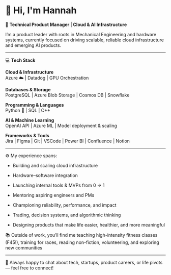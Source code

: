 
# 👋 Hi, I'm Hannah

🎯 **Technical Product Manager | Cloud & AI Infrastructure**

I’m a product leader with roots in Mechanical Engineering and hardware systems, currently focused on driving scalable, reliable cloud infrastructure and emerging AI products. 

---


💻 **Tech Stack**

**Cloud & Infrastructure**  
Azure ☁️ | Datadog | GPU Orchestration   

**Databases & Storage**  
PostgreSQL | Azure Blob Storage | Cosmos DB | Snowflake   

**Programming & Languages**  
Python 🐍 | SQL | C++  

**AI & Machine Learning**  
OpenAI API | Azure ML | Model deployment & scaling  

**Frameworks & Tools**  
Jira | Figma | Git | VSCode | Power BI | Confluence | Notion   

---


⚙️ My experience spans:
- Building and scaling cloud infrastructure
- Hardware–software integration
- Launching internal tools & MVPs from 0 → 1
- Mentoring aspiring engineers and PMs
- Championing reliability, performance, and impact

- Trading, decision systems, and algorithmic thinking
- Designing products that make life easier, healthier, and more meaningful

📚 Outside of work, you’ll find me teaching high-intensity fitness classes (F45!), training for races, reading non-fiction, volunteering, and exploring new communities 

---

💌 Always happy to chat about tech, startups, product careers, or life pivots — feel free to connect!


